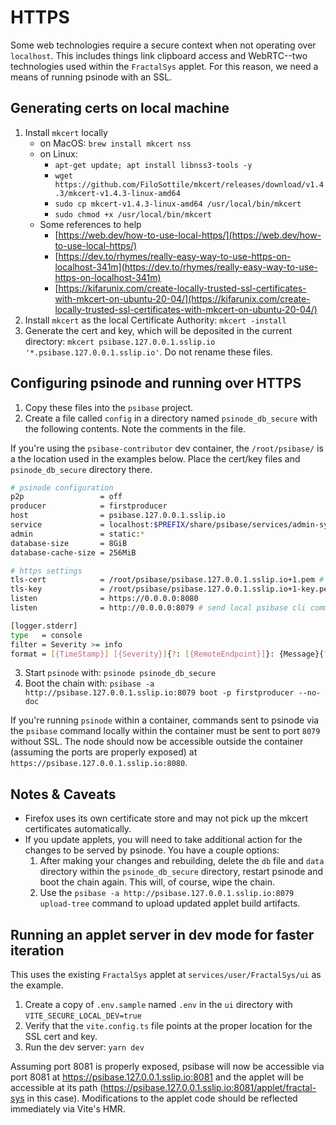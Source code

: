 # HTTPS

Some web technologies require a secure context when not operating over `localhost`. This includes things link clipboard access and WebRTC--two technologies used within the `FractalSys` applet. For this reason, we need a means of running psinode with an SSL.

## Generating certs on local machine

1. Install `mkcert` locally
   - on MacOS: `brew install mkcert nss`
   - on Linux:
     - `apt-get update; apt install libnss3-tools -y`
     - `wget https://github.com/FiloSottile/mkcert/releases/download/v1.4.3/mkcert-v1.4.3-linux-amd64`
     - `sudo cp mkcert-v1.4.3-linux-amd64 /usr/local/bin/mkcert`
     - `sudo chmod +x /usr/local/bin/mkcert`
   - Some references to help
     - [https://web.dev/how-to-use-local-https/](https://web.dev/how-to-use-local-https/)
     - [https://dev.to/rhymes/really-easy-way-to-use-https-on-localhost-341m](https://dev.to/rhymes/really-easy-way-to-use-https-on-localhost-341m)
     - [https://kifarunix.com/create-locally-trusted-ssl-certificates-with-mkcert-on-ubuntu-20-04/](https://kifarunix.com/create-locally-trusted-ssl-certificates-with-mkcert-on-ubuntu-20-04/)
2. Install `mkcert` as the local Certificate Authority: `mkcert -install`
3. Generate the cert and key, which will be deposited in the current directory: `mkcert psibase.127.0.0.1.sslip.io '*.psibase.127.0.0.1.sslip.io'`. Do not rename these files.

## Configuring psinode and running over HTTPS

1. Copy these files into the `psibase` project.
2. Create a file called `config` in a directory named `psinode_db_secure` with the following contents. Note the comments in the file.

If you're using the `psibase-contributor` dev container, the `/root/psibase/` is a the location used in the examples below. Place the cert/key files and `psinode_db_secure` directory there.

```sh
# psinode configuration
p2p                 = off
producer            = firstproducer
host                = psibase.127.0.0.1.sslip.io
service             = localhost:$PREFIX/share/psibase/services/admin-sys
admin               = static:*
database-size       = 8GiB
database-cache-size = 256MiB

# https settings
tls-cert            = /root/psibase/psibase.127.0.0.1.sslip.io+1.pem # modify if you placed these in a different location
tls-key             = /root/psibase/psibase.127.0.0.1.sslip.io+1-key.pem # modify if you placed these in a different location
listen              = https://0.0.0.0:8080
listen              = http://0.0.0.0:8079 # send local psibase cli commands to port 8079

[logger.stderr]
type   = console
filter = Severity >= info
format = [{TimeStamp}] [{Severity}]{?: [{RemoteEndpoint}]}: {Message}{?: {BlockId}}{?RequestMethod:: {RequestMethod} {RequestHost}{RequestTarget}{?: {ResponseStatus}{?: {ResponseBytes}}}}{?: {ResponseTime} µs}
```

3. Start `psinode` with: `psinode psinode_db_secure`
4. Boot the chain with: `psibase -a http://psibase.127.0.0.1.sslip.io:8079 boot -p firstproducer --no-doc`

If you're running `psinode` within a container, commands sent to psinode via the `psibase` command locally within the container must be sent to port `8079` without SSL. The node should now be accessible outside the container (assuming the ports are properly exposed) at `https://psibase.127.0.0.1.sslip.io:8080`.

## Notes & Caveats

- Firefox uses its own certificate store and may not pick up the mkcert certificates automatically.
- If you update applets, you will need to take additional action for the changes to be served by psinode. You have a couple options:
  1. After making your changes and rebuilding, delete the `db` file and `data` directory within the `psinode_db_secure` directory, restart psinode and boot the chain again. This will, of course, wipe the chain.
  2. Use the `psibase -a http://psibase.127.0.0.1.sslip.io:8079 upload-tree` command to upload updated applet build artifacts.

## Running an applet server in dev mode for faster iteration

This uses the existing `FractalSys` applet at `services/user/FractalSys/ui` as the example.

1. Create a copy of `.env.sample` named `.env` in the `ui` directory with `VITE_SECURE_LOCAL_DEV=true`
2. Verify that the `vite.config.ts` file points at the proper location for the SSL cert and key.
3. Run the dev server: `yarn dev`

Assuming port 8081 is properly exposed, psibase will now be accessible via port 8081 at https://psibase.127.0.0.1.sslip.io:8081 and the applet will be accessible at its path (https://psibase.127.0.0.1.sslip.io:8081/applet/fractal-sys in this case). Modifications to the applet code should be reflected immediately via Vite's HMR.
